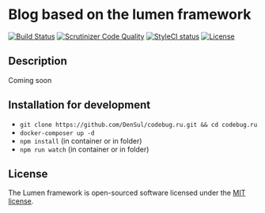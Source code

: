 # Blog based on the lumen framework

[![Build Status](https://travis-ci.org/DenSul/codebug.ru.svg?branch=master)](https://travis-ci.org/DenSul/codebug.ru)
[![Scrutinizer Code Quality](https://scrutinizer-ci.com/g/DenSul/codebug.ru/badges/quality-score.png?b=master)](https://scrutinizer-ci.com/g/DenSul/codebug.ru/?branch=master)
[![StyleCI status](https://github.styleci.io/repos/178273728/shield)](https://github.styleci.io/repos/178273728)
[![License](https://poser.pugx.org/laravel/lumen-framework/license.svg)](https://packagist.org/packages/laravel/lumen-framework)

## Description

Coming soon

## Installation for development

- `git clone https://github.com/DenSul/codebug.ru.git && cd codebug.ru`
- `docker-composer up -d`
- `npm install` (in container or in folder)
- `npm run watch` (in container or in folder)

## License

The Lumen framework is open-sourced software licensed under the [MIT license](https://opensource.org/licenses/MIT).
